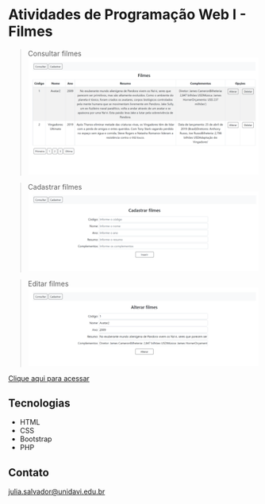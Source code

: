 # Atividades de Programação Web I - Filmes

> Consultar filmes
![preview](./PREVIEW/preview_consultar.png)

> Cadastrar filmes
![preview](./PREVIEW/preview_cadastrar.png)

> Editar filmes
![preview](./PREVIEW/preview_alterar.png)

[Clique aqui para acessar](https://juliasalvador19.github.io/Filmes/)

## Tecnologias

- HTML
- CSS
- Bootstrap
- PHP

## Contato

julia.salvador@unidavi.edu.br


